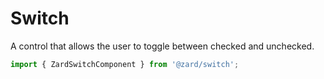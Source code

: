 # Switch

A control that allows the user to toggle between checked and unchecked.

```ts
import { ZardSwitchComponent } from '@zard/switch';
```
